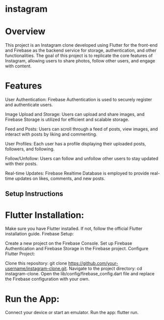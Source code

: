 # instagram


# Overview
This project is an Instagram clone developed using Flutter for the front-end and Firebase as the backend service for storage, authentication, and other functionalities. The goal of this project is to replicate the core features of Instagram, allowing users to share photos, follow other users, and engage with content.

# Features
User Authentication: Firebase Authentication is used to securely register and authenticate users.

Image Upload and Storage: Users can upload and share images, and Firebase Storage is utilized for efficient and scalable storage.

Feed and Posts: Users can scroll through a feed of posts, view images, and interact with posts by liking and commenting.

User Profiles: Each user has a profile displaying their uploaded posts, followers, and following.

Follow/Unfollow: Users can follow and unfollow other users to stay updated with their posts.

Real-time Updates: Firebase Realtime Database is employed to provide real-time updates on likes, comments, and new posts.

## Setup Instructions
# Flutter Installation:

Make sure you have Flutter installed. If not, follow the official Flutter installation guide.
Firebase Setup:

Create a new project on the Firebase Console.
Set up Firebase Authentication and Firebase Storage in the Firebase project.
Configure Flutter Project:

Clone this repository: git clone https://github.com/your-username/instagram-clone.git.
Navigate to the project directory: cd instagram-clone.
Open the lib/config/firebase_config.dart file and replace the Firebase configuration with your own.

# Run the App:

Connect your device or start an emulator.
Run the app: flutter run.

